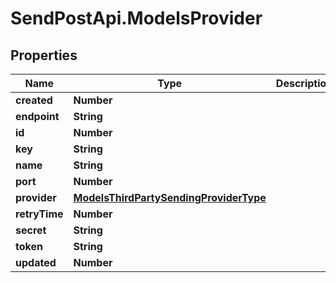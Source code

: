 # SendPostApi.ModelsProvider

## Properties
Name | Type | Description | Notes
------------ | ------------- | ------------- | -------------
**created** | **Number** |  | [optional] 
**endpoint** | **String** |  | [optional] 
**id** | **Number** |  | [optional] 
**key** | **String** |  | [optional] 
**name** | **String** |  | [optional] 
**port** | **Number** |  | [optional] 
**provider** | [**ModelsThirdPartySendingProviderType**](ModelsThirdPartySendingProviderType.md) |  | [optional] 
**retryTime** | **Number** |  | [optional] 
**secret** | **String** |  | [optional] 
**token** | **String** |  | [optional] 
**updated** | **Number** |  | [optional] 


